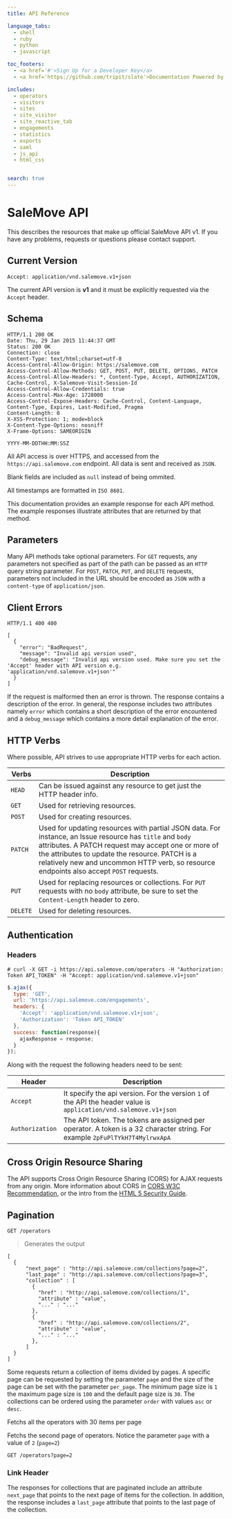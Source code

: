 ```yaml
---
title: API Reference

language_tabs:
  - shell
  - ruby
  - python
  - javascript

toc_footers:
  - <a href='#'>Sign Up for a Developer Key</a>
  - <a href='https://github.com/tripit/slate'>Documentation Powered by Slate</a>

includes:
  - operators
  - visitors
  - sites
  - site_visitor
  - site_reactive_tab
  - engagements
  - statistics
  - exports
  - saml
  - js_api
  - html_css


search: true
---
```


# SaleMove API

This describes the resources that make up official SaleMove API v1. If you have any problems, requests or questions please contact support.

## Current Version
```
Accept: application/vnd.salemove.v1+json
```
The current API version is **v1** and it must be explicitly requested via the `Accept` header.

## Schema

```
HTTP/1.1 200 OK
Date: Thu, 29 Jan 2015 11:44:37 GMT
Status: 200 OK
Connection: close
Content-Type: text/html;charset=utf-8
Access-Control-Allow-Origin: https://salemove.com
Access-Control-Allow-Methods: GET, POST, PUT, DELETE, OPTIONS, PATCH
Access-Control-Allow-Headers: *, Content-Type, Accept, AUTHORIZATION, Cache-Control, X-Salemove-Visit-Session-Id
Access-Control-Allow-Credentials: true
Access-Control-Max-Age: 1728000
Access-Control-Expose-Headers: Cache-Control, Content-Language, Content-Type, Expires, Last-Modified, Pragma
Content-Length: 0
X-XSS-Protection: 1; mode=block
X-Content-Type-Options: nosniff
X-Frame-Options: SAMEORIGIN
```
```
YYYY-MM-DDTHH:MM:SSZ
```

All API access is over HTTPS, and accessed from the `https://api.salemove.com` endpoint. All data is sent and received as `JSON`.

Blank fields are included as `null` instead of being ommited.

All timestamps are formatted in `ISO 8601`.

This documentation provides an example response for each API method. The example responses illustrate attributes that are returned by that method.

## Parameters

Many API methods take optional parameters. For `GET` requests, any parameters not specified as part of the path can be passed as an `HTTP` query string parameter. For `POST`, `PATCH`, `PUT`, and `DELETE` requests, parameters not included in the URL should be encoded as `JSON` with a `content-type` of `application/json`.

## Client Errors

```
HTTP/1.1 400 400
```
```
[
  {
    "error": "BadRequest",
    "message": "Invalid api version used",
    "debug_message": "Invalid api version used. Make sure you set the 'Accept' header with API version e.g. 'application/vnd.salemove.v1+json'"
  }
]
```
If the request is malformed then an error is thrown. The response contains a description of the error. In general, the response includes two attributes namely `error` which contains a short description of the error encountered and a `debug_message` which contains a more detail explanation of the error.

## HTTP Verbs
Where possible, API strives to use appropriate HTTP verbs for each action.

|Verbs | Description|
---------|-----------
|`HEAD` | Can be issued against any resource to get just the HTTP header info.|
|`GET` | Used for retrieving resources.|
|`POST` | Used for creating resources.|
|`PATCH` | Used for updating resources with partial JSON data.  For instance, an Issue resource has `title` and `body` attributes.  A PATCH request may accept one or more of the attributes to update the resource.  PATCH is a relatively new and uncommon HTTP verb, so resource endpoints also accept `POST` requests.|
|`PUT` | Used for replacing resources or collections. For `PUT` requests with no `body` attribute, be sure to set the `Content-Length` header to zero.|
|`DELETE` |Used for deleting resources.|

## Authentication

### Headers

```shell
# curl -X GET -i https://api.salemove.com/operators -H "Authorization: Token API_TOKEN" -H "Accept: application/vnd.salemove.v1+json"
```

```javascript
$.ajax({
  type: 'GET',
  url: 'https://api.salemove.com/engagements',
  headers: {
    'Accept': 'application/vnd.salemove.v1+json',
    'Authorization': 'Token API_TOKEN'
  },
  success: function(response){
    ajaxResponse = response;
  }
});
```
Along with the request the following headers need to be sent:

|Header|Description|
-------|-----------
|`Accept`|It specify the api version. For the version `1` of the API the header value is `application/vnd.salemove.v1+json`|
|`Authorization`|The API token. The tokens are assigned per operator. A token is a 32 character string. For example `2pFuPlTYkH7T4MylrwxApA`|

## Cross Origin Resource Sharing

The API supports Cross Origin Resource Sharing (CORS) for AJAX requests from any origin. More information about CORS in [CORS W3C Recommendation](http://www.w3.org/TR/cors/), or the intro from the [HTML 5 Security Guide](https://www.owasp.org/index.php/HTML5_Security_Cheat_Sheet).

## Pagination
```
GET /operators
```
> Generates the output

```
[
  {
      "next_page" : "http://api.salemove.com/collections?page=2",
      "last_page" : "http://api.salemove.com/collections?page=3",
      "collection" : [
        {
          "href" : "http://api.salemove.com/collections/1",
          "attribute" : "value",
          "..." : "..."
        },
        {
          "href" : "http://api.salemove.com/collections/2",
          "attribute" : "value",
          "..." : "..."
        },
      ]
  }
]
```

Some requests return a collection of items divided by pages. A specific page can be requested by setting the parameter `page` and the size of the page can be set with the parameter `per_page`. The minimum page size is `1` the maximum page size is `100` and the default page size is `30`. The collections can be ordered using the parameter `order` with values `asc` or `desc`.

Fetchs all the operators with 30 items per page

Fetchs the second page of operators. Notice the parameter `page` with a value of `2` (`page=2`)
```
GET /operators?page=2
```

### Link Header

The responses for collections that are paginated include an attribute `next_page` that points to the next page of items for the collection. In addition, the response includes a `last_page` attribute that points to the last page of the collection.


<div id="salemove"></div>
